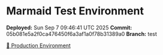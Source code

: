 # Marmaid Test Environment

**Deployed:** Sun Sep  7 09:46:41 UTC 2025
**Commit:** 05b081e5a2f0ca476450f6a3af1a0f78b31389a0
**Branch:** test

[🚀 Production Environment](https://wkoziej.github.io/marmaid/)
